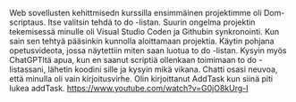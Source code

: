 Web sovellusten kehittmisedn kurssilla ensimmäinen projektimme oli Dom-scriptaus. Itse valitsin tehdä to do -listan. Suurin ongelma projektin tekemisessä minulle oli Visual Studio Coden ja Githubin synkronointi. Kun sain sen tehtyä pääsinkin kunnolla aloittamaan projektia. Käytin pohjana opetusvideota, jossa näytettiin miten saan luotua to do -listan. Kysyin myös ChatGPTltä apua, kun en saanut scriptiä ollenkaan toimimaan to do -listassani, lähetin koodini sille ja kysyin mikä vikana. Chatti osasi neuvoa, että minulla oli vain kirjoitusvirhe. Olin kirjoittanut AddTask kun siinä piti lukea addTask. 
https://www.youtube.com/watch?v=G0jO8kUrg-I
